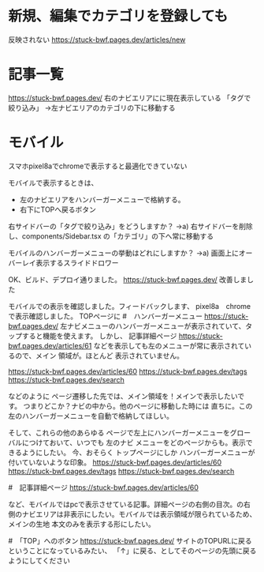 # 新規、編集でカテゴリを登録しても
反映されない
https://stuck-bwf.pages.dev/articles/new

# 記事一覧
https://stuck-bwf.pages.dev/
右のナビエリアにに現在表示している 「タグで絞り込み」
→左ナビエリアのカテゴリの下に移動する

# モバイル
スマホpixel8aでchromeで表示すると最適化できていない

モバイルで表示するときは、
- 左のナビエリアをハンバーガーメニューで格納する。
- 右下にTOPへ戻るボタン

右サイドバーの「タグで絞り込み」をどうしますか？
→a) 右サイドバーを削除し、components/Sidebar.tsx の「カテゴリ」の下へ常に移動する

モバイルのハンバーガーメニューの挙動はどれにしますか？
→a) 画面上にオーバーレイ表示するスライドドロワー

OK、ビルド、デプロイ通りました。
https://stuck-bwf.pages.dev/
改善しました

モバイルでの表示を確認しました。フィードバックします、
pixel8a　chromeで表示確認しました。
TOPページに
#　ハンバーガーメニュー
https://stuck-bwf.pages.dev/
左ナビメニューのハンバーガーメニューが表示されていて、タップすると機能を使えます。
しかし、
記事詳細ページ
https://stuck-bwf.pages.dev/articles/61
などを表示しても左のメニューが常に表示されているので、メイン 領域が。ほとんど 表示されていません。


https://stuck-bwf.pages.dev/articles/60
https://stuck-bwf.pages.dev/tags
https://stuck-bwf.pages.dev/search

などのように ページ遷移した先では、メイン領域を！メインで表示したいです。
つまりどこか？ナビの中から。他のページに移動した時には 直ちに。この左のハンバーガーメニューを自動で格納してほしい。

そして、これらの他のあらゆる ページで左上にハンバーガーメニューをグローバルにつけておいて、いつでも 左のナビ メニューをどのページからも。表示できるようにしたい。
今、おそらく トップページにしか ハンバーガーメニューが付いていないような印象。
https://stuck-bwf.pages.dev/articles/60
https://stuck-bwf.pages.dev/tags
https://stuck-bwf.pages.dev/search


#　記事詳細ページ
https://stuck-bwf.pages.dev/articles/60

など、モバイルではpcで表示させている記事。詳細ページの右側の目次。の右側のナビエリアは非表示にしたい。モバイルでは表示領域が限られているため、メインの生地 本文のみを表示する形にしたい。

#　「TOP」へのボタン
https://stuck-bwf.pages.dev/
サイトのTOPURLに戻るということになっているみたい、
「↑」に戻る、としてそのページの先頭に戻るようにしてください

